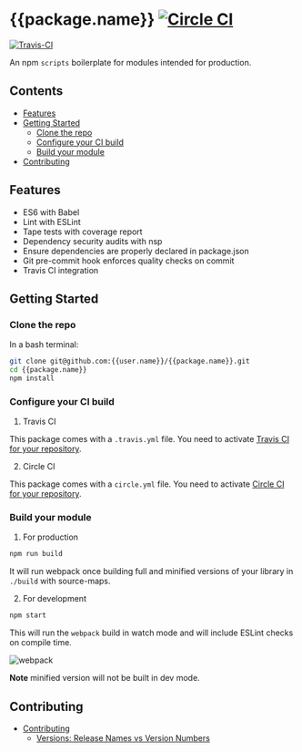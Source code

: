 # {{package.name}} [![Circle CI](https://circleci.com/gh/{{user.github}}/{{package.name}}/tree/master.svg?style=svg)](https://circleci.com/gh/{{user.github}}/{{package.name}}/tree/master)
[![Travis-CI](https://travis-ci.org/{{user.github}}/{{package.name}}.svg)](https://travis-ci.org/{{user.github}}/{{package.name}})


An npm `scripts` boilerplate for modules intended for production.

<!-- START doctoc generated TOC please keep comment here to allow auto update -->
<!-- DON'T EDIT THIS SECTION, INSTEAD RE-RUN doctoc TO UPDATE -->
## Contents

- [Features](#features)
- [Getting Started](#getting-started)
  - [Clone the repo](#clone-the-repo)
  - [Configure your CI build](#configure-your-ci-build)
  - [Build your module](#build-your-module)
- [Contributing](#contributing)

<!-- END doctoc generated TOC please keep comment here to allow auto update -->

## Features

* ES6 with Babel
* Lint with ESLint
* Tape tests with coverage report
* Dependency security audits with nsp
* Ensure dependencies are properly declared in package.json
* Git pre-commit hook enforces quality checks on commit
* Travis CI integration


## Getting Started

### Clone the repo

In a bash terminal:

```sh
git clone git@github.com:{{user.name}}/{{package.name}}.git
cd {{package.name}}
npm install
```

### Configure your CI build

1. Travis CI

  This package comes with a `.travis.yml` file. You need to activate [Travis CI for your repository](http://docs.travis-ci.com/user/getting-started/).

2. Circle CI

  This package comes with a `circle.yml` file. You need to activate [Circle CI for your repository](https://circleci.com/docs/getting-started/).


### Build your module

1. For production

  ```sh
  npm run build
  ```

  It will run webpack once building full and minified versions of your library in `./build` with source-maps.


2. For development

  ```sh
  npm start
  ```

  This will run the `webpack` build in watch mode and will include ESLint checks on compile time.

  ![webpack](https://cloud.githubusercontent.com/assets/175264/8304834/d66f7944-19ec-11e5-9feb-9f66caa5c593.gif)

  **Note** minified version will not be built in dev mode.

## Contributing

- [Contributing](docs/contributing/index.md)
  - [Versions: Release Names vs Version Numbers](docs/contributing/versions/index.md)
